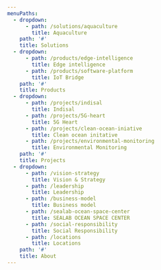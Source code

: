 ```yaml
---
menuPaths:
  - dropdown:
      - path: /solutions/aquaculture
        title: Aquaculture
    path: '#'
    title: Solutions
  - dropdown:
      - path: /products/edge-intelligence
        title: Edge intelligence
      - path: /products/software-platform
        title: IoT Bridge
    path: '#'
    title: Products
  - dropdown:
      - path: /projects/indisal
        title: Indisal
      - path: /projects/5G-heart
        title: 5G Heart
      - path: /projects/clean-ocean-iniative
        title: Clean ocean initative
      - path: /projects/environmental-monitoring
        title: Environmental Monitoring
    path: '#'
    title: Projects
  - dropdown:
      - path: /vision-strategy
        title: Vision & Strategy
      - path: /leadership
        title: Leadership
      - path: /business-model
        title: Business model
      - path: /sealab-ocean-space-center
        title: SEALAB OCEAN SPACE CENTER
      - path: /social-responsibility
        title: Social Responsibility
      - path: /locations
        title: Locations
    path: '#'
    title: About
---
```


